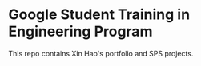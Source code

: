 # Google Student Training in Engineering Program

This repo contains Xin Hao's portfolio and SPS projects.

